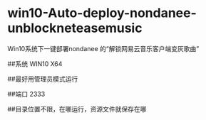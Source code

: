 # win10-Auto-deploy-nondanee-unblockneteasemusic
Win10系统下一键部署nondanee 的“解锁网易云音乐客户端变灰歌曲”

##系统  WIN10 X64

##最好用管理员模式运行

##端口 2333

##目录位置不限，在哪运行，资源文件就保存在哪

